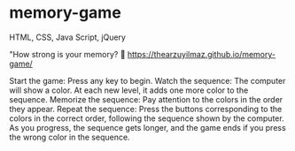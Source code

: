 # memory-game
HTML, CSS, Java Script, jQuery

"How strong is your memory? 🧠
https://thearzuyilmaz.github.io/memory-game/

Start the game: Press any key to begin.
Watch the sequence: The computer will show a color. 
At each new level, it adds one more color to the sequence.
Memorize the sequence: Pay attention to the colors in the order they appear.
Repeat the sequence: Press the buttons corresponding to the colors in the correct order, following the sequence shown by the computer.
As you progress, the sequence gets longer, and the game ends if you press the wrong color in the sequence.
